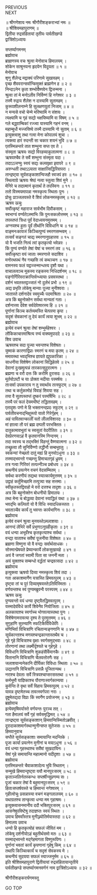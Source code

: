 PREVIOUS  
NEXT  
  
॥ श्रीगणेशाय नमः श्रीगौरीशङ्कराभ्यां नमः ॥  
॥ श्रीशिवमहापुराणम् ॥  
द्वितीया रुद्रसंहितायां तृतीयः पार्वतीखण्डे  
द्वात्रिंशोऽध्यायः  
  
सप्तर्ष्यागमनम्  
ब्रह्मोवाच  
ब्राह्मणस्य वचः श्रुत्वा मेनोवाच हिमालयम् ।  
शोकेन साश्रुनयना हृदयेन विदूयता ॥ १ ॥  
मेनोवाच  
शृणु शैलेन्द्र मद्वाक्यं परिणामे सुखावहम् ।  
पृच्छ शैववरान्सर्वान्किमुक्तं ब्राह्मणेन ह ॥ २ ॥  
निन्दाऽनेन कृता शम्भोर्वैष्णवेन द्विजन्मना ।  
श्रुत्वा तां मे मनोऽतीव निर्विण्णं हि नगेश्वर ॥ ३ ॥  
तस्मै रुद्राय शैलेश न दास्यामि सुतामहम् ।  
कुरूपशीलनाम्ने हि सुलक्षणयुतां निजाम् ॥ ४ ॥  
न मन्यसे वचो चेन्मे मरिष्यामि न संशयः ।  
त्यक्ष्यामि च गृहं सद्यो भक्षयिष्यामि वा विषम् ॥ ५ ॥  
गले बद्ध्वाम्बिकां रज्ज्वा यास्यामि गहनं वनम् ।  
महाम्बुधौ मज्जयिष्ये तस्मै दास्यामि नो सुताम् ॥ ६ ॥  
इत्युक्त्वाशु तथा गत्वा मेना कोपालयं शुचा ।  
त्यक्त्वा हारं रुदन्ती सा चकार शयनं भुवि ॥ ७ ॥  
एतस्मिन्नन्तरे तात शम्भुना सप्त एव ते ।  
संस्मृता ऋषयः सद्यो विरहव्याकुलात्मना ॥ ८ ॥  
ऋषयश्चैव ते सर्वे शम्भुना संस्मृता यदा ।  
तदाऽऽजग्मुः स्वयं सद्यः कल्पवृक्षा इवापरे ॥ ९ ॥  
अरुन्धती तथाऽऽयाता साक्षात्सिद्धिरिवापरा ।  
तान्द्रष्ट्वा सूर्यसङ्‌काशान्विजहौ स्वजपं हरः ॥ १० ॥  
स्थित्वाग्रे ऋषयः श्रेष्ठं नत्वा स्तुत्वा शिवं मुने ।  
मेनिरे च तदात्मानं कृतार्थं ते तपस्विनः ॥ ११ ॥  
ततो विस्मयमापन्ना नमस्कृत्य स्थिताः पुनः ।  
प्रोचुः प्राञ्जलयस्ते वै शिवं लोकनमस्कृतम् ॥ १२ ॥  
ऋषय ऊचुः  
सर्वोत्कृष्टं महाराज सार्वभौम दिवौकसाम् ।  
स्वभाग्यं वर्ण्यतेऽस्माभिः किं पुनःसकलोत्तमम् ॥ १३ ॥  
तपस्तप्तं त्रिधा पूर्वं वेदाध्ययनमुत्तमम् ।  
अग्नयश्च हुताः पूर्वं तीर्थानि विविधानि च ॥ १४ ॥  
वाङ्मनःकायजं किञ्चित्पुण्यं स्मरणसम्भवम् ।  
तत्सर्वं सङ्‌गतं चाद्य स्मरणानुग्रहात्तव ॥ १५ ॥  
यो वै भजति नित्यं त्वां कृतकृत्यो भवेन्नरः ।  
किं पुण्यं वर्ण्यते तेषां येषां च स्मरणं तव ॥ १६ ॥  
सर्वोत्कृष्टा वयं जाताः स्मरणात्ते सदाशिव ।  
मनोरथपथं नैव गच्छसि त्वं कथञ्चन ॥ १७ ॥  
वामनस्य फलं यद्वज्जन्मान्धस्य दृशौ यथा ।  
वाचालत्वञ्च मूकस्य रङ्‌कस्य निधिदर्शनम् ॥ १८ ॥  
पङ्‌गोर्गिरिवराक्रान्तिर्वन्ध्यायाः प्रसवस्तथा ।  
दर्शनं भवतस्तद्वज्जातं नो दुर्लभं प्रभो ॥ १९ ॥  
अद्य प्रभृति लोकेषु मान्याः पूज्या मुनीश्वराः ।  
जातास्ते दर्शनादेव स्वमुच्चैः पदमाश्रिताः ॥ २० ॥  
अत्र किं बहुनोक्तेन सर्वथा मान्यतां गताः ।  
दर्शनात्तव देवेश सर्वदेवेश्वरस्य हि ॥ २१ ॥  
पूर्णानां किञ्च कर्तव्यमस्ति चेत्परमा कृपा ।  
सदृशं सेवकानां तु देयं कार्यं त्वया शुभम् ॥ २२ ॥  
ब्रह्मोवाच  
इत्येवं वचनं श्रुत्वा तेषां शम्भुर्महेश्वरः ।  
लौकिकाचारमाश्रित्य रम्यं वाक्यमुपाददे ॥ २३ ॥  
शिव उवाच  
ऋषयश्च सदा पूज्या भवन्तश्च विशेषतः ।  
युष्माकं कारणाद्विप्राः स्मरणं च मया कृतम् ॥ २४ ॥  
ममावस्था भवद्‌भिश्च ज्ञायते ह्युपकारिका ।  
साधनीया विशेषेण लोकानां सिद्धिहेतवे ॥ २५ ॥  
देवानां दुःखमुत्पन्नं तारकात्सुदुरात्मनः ।  
ब्रह्मणा च वरौ दत्तः किं करोमि दुरासदः ॥ २६ ॥  
मूर्तयोऽष्टौ च याः प्रोक्ता मदीयाः परमर्षयः ।  
ताःसर्वा उपकाराय न तु स्वार्थाय तत्स्फुटम् ॥ २७ ॥  
तथा च कर्तुकामोहं विवाहं शिवया सह ।  
तया वै सुतपस्तप्तं दुष्करं परमर्षिभिः ॥ २८ ॥  
तस्यै परं फलं देयमभीष्टं तद्धितावहम् ।  
एतादृशः पणो मे हि भक्तानन्दप्रदः स्फुटम् ॥ २९ ॥  
पार्वतीवचनाद्‌भिक्षुरूपो यातो गिरेर्गृहम् ।  
अहं पावितवान्कालीं यतो लीलाविशारदः ॥ ३० ॥  
मां ज्ञात्वा तौ परं ब्रह्म दम्पती परभक्तितः ।  
दातुकामावभूतां च स्वसुतां वेदरीतितः ॥ ३१ ॥  
देवप्रेरणयाऽहं वै कृतवानस्मि निन्दनम् ।  
तदा स्वस्य च तद्‌भक्तिं विहन्तुं वैष्णवात्मना ॥ ३२ ॥  
तच्छ्रुत्वा तौ सुनिर्विण्णो तद्धीनौ सम्बभूवतुः ।  
स्वकन्यां नेच्छतो दातुं मह्यं हि मुनयोऽधुना ॥ ३३ ॥  
तस्माद्‌भवन्तो गच्छन्तु हिमाचलगृहं ध्रुवम् ।  
तत्र गत्वा गिरिवरं तत्पत्नीञ्च प्रबोधय ॥ ३४ ॥  
कथनीयं प्रयत्नेन वचनं वेदसम्मितम् ।  
सर्वथा करणीयं तद्यथा स्यात्कार्यमुत्तमम् ॥ ३५ ॥  
उद्वाहं कर्तुमिच्छामि तत्पुत्र्या सह सत्तमाः ।  
स्वीकृतस्तद्विवाहो मे वरो दत्तश्च तादृशः ॥ ३६ ॥  
अत्र किं बहुनोक्तेन बोधनीयो हिमालयः ।  
तथा मेना च बोद्धव्या देवानां स्याद्धितं यथा ॥ ३७ ॥  
भवद्‌भिः कल्पितो यो वै विधिः स्यादधिकस्ततः ।  
भवताञ्चैव कार्यं तु भवन्तः कार्यभागिनः ॥ ३८ ॥  
ब्रह्मोवाच  
इत्येवं वचनं श्रुत्वा मुनयस्तेऽमलाशयाः ।  
आनन्दं लेभिरे सर्वे प्रभुणाऽनुग्रहीकृताः ॥ ३९ ॥  
वयं धन्या अभूवँश्च कृतकृत्याश्च सर्वथा ।  
वन्द्या याताश्च सर्वेषां पूजनीया विशेषतः ॥ ४० ॥  
ब्रह्मणा विष्णुना यो वै वन्द्यः सर्वार्थसाधकः ।  
सोस्मान्प्रेषयते प्रेष्यान्कार्ये लोकसुखावहे ॥ ४१ ॥  
अयं वै जगतां स्वामी पिता सा जननी मता ।  
अयं युक्तश्च सम्बन्धो वर्द्धतां चन्द्रवत्सदा ॥ ४२ ॥  
ब्रह्मोवाच  
इत्युक्त्वा ऋषयो दिव्या नमस्कृत्य शिवं तदा ।  
गता आकाशमार्गेण यत्रास्ति हिमवत्पुरम् ॥ ४३ ॥  
दृष्ट्वा तां च पुरं दिव्यामृषयस्तेऽतिविस्मिताः ।  
वर्णयन्तश्च स्वं पुण्यमब्रुवन्वै परस्परम् ॥ ४४ ॥  
ऋषय ऊचुः  
पुण्यवन्तो वयं धन्या दृष्ट्वैतद्धिमवत्पुरम् ।  
यस्मादेवंविधे कार्ये शिवेनैव नियोजिताः ॥ ४५ ॥  
अलकायाश्च स्वर्गाच्च भोगवत्यास्तथा पुनः ।  
विशेषेणामरावत्या दृश्य ते पुरमुत्तमम् ॥ ४६ ॥  
सुगृहाणि सुरम्याणि स्फटिकैर्विविधैर्वरैः ।  
मणिभिर्वा विचित्राणि रचितान्यङ्‌गणानि च ॥ ४७ ॥  
सूर्यकान्ताश्च मणयश्चन्द्रकान्तास्तथैव च ।  
गृहे गृहे विचित्राश्च वृक्षाः स्वर्गसमुद्‌भवाः ॥ ४८ ॥  
तोरणानां तथा लक्ष्मीर्दृश्यते च गृहेगृहे ।  
विविधानि विचित्राणि शुकहंसैर्विमानकैः ॥ ४९ ॥  
वितानानि विचित्राणि चैलवत्तोरणैः सह ।  
जलाशयान्यनेकानि दीर्घिका विविधाः स्थिताः ॥ ५० ॥  
उद्यानानि विचित्राणि प्रसन्नैः पूजितान्यथ ।  
नराश्च देवताः सर्वे स्त्रियश्चाप्सरसस्तथा ॥ ५१ ॥  
कर्मभूमौ याज्ञिकाश्च पौराणाःस्वर्गकाम्यया ।  
कुर्वन्ति ते वृथा सर्वे विहाय हिमवत्पुरम् ॥ ५२ ॥  
यावन्न दृष्टमेतच्च तावत्स्वर्गपरा नराः ।  
दृष्ट्रमेतद्यदा विप्राः किं स्वर्गेण प्रयोजनम् ॥ ५३ ॥  
ब्रह्मोवाच  
इत्येवमृषिवर्यास्ते वर्णयन्तः पुरञ्च तत् ।  
गता हैमालयं सर्वे गृहं सर्वसमृद्धिमत् ॥ ५४ ॥  
तान्द्रष्ट्वा सूर्यसङ्‌काशान् हिमवान्विस्मितोऽब्रवीत् ।  
दूरादाकाशमार्गस्थान्मुनीन्सप्त सुतेजसः ॥ ५५ ॥  
हिमवानुवाच  
सप्तैते सूर्यसङ्‌काशाः समायान्ति मदन्तिके ।  
पूजा कार्या प्रयत्नेन मुनीनां च मयाऽधुना ॥ ५६ ॥  
वयं धन्या गृहस्थाश्च सर्वेषां सुखदायिनः ।  
येषां गृहे समायान्ति महात्मानो यदीदृशाः ॥ ५७ ॥  
ब्रह्मोवाच  
एतस्मिन्नन्तरे चैवाकाशादेत्य भुवि स्थितान् ।  
सन्मुखे हिमवान्दृष्ट्वा ययौ मानपुरःसरम् ॥ ५८ ॥  
कृताञ्जलिर्नतस्कन्धः सप्तर्षीन्सुप्रणम्य सः ।  
पूजां चकार तेषां वै बहुमानपुरःसरम् ॥ ५९ ॥  
हिताःसप्तर्षयस्ते च हिमवन्तं नगेश्वरम् ।  
गृहीत्वोचुः प्रसन्नास्या वचनं मङ्गलालयम् ॥ ६० ॥  
यथाग्रतश्च तान्कृत्वा धन्या मम गृहाश्रमः ।  
इत्युक्त्वासनमानीय ददौ भक्तिपुरःसरम् ॥ ६१ ॥  
आसनेषूपविष्टेषु तदाज्ञप्तः स्वयं स्थितः ।  
उवाच हिमवाँस्तत्र मुनीञ्ज्योतिर्मयास्तदा ॥ ६२ ॥  
हिमालय उवाच  
धन्यो हि कृतकृत्योहं सफलं जीवितं मम ।  
लोकेषु दर्शनीयोऽहं बहुतीर्थसमो मतः ॥ ६३ ॥  
यस्माद्‌भवन्तो मद्‌गेहमागता विष्णुरूपिणः ।  
पूर्णानां भवतां कार्यं कृपणानां गृहेषु किम् ॥ ६४ ॥  
तथापि किञ्चित्कार्यं च सदृशं सेवकस्य मे ।  
कथनीयं सुदयया सफलं स्याज्जनुर्मम ॥ ६५ ॥  
इति श्रीशिवमहापुराणे द्वितीयायां रुद्रसंहितायान्तृतीये  
पार्वतीखण्डे सप्तर्ष्यागमनवर्णनं नाम द्वात्रिंशोऽध्यायः ॥ ३२ ॥  
  
  
श्रीगौरीशङ्करार्पणमस्तु  
  
GO TOP
